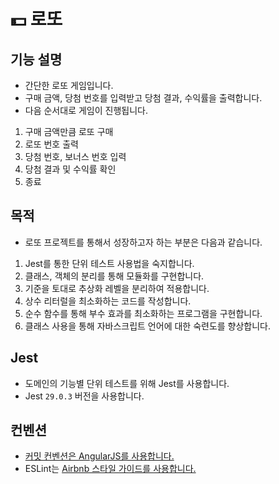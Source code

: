 # 💵 로또

## 기능 설명

- 간단한 로또 게임입니다.
- 구매 금액, 당첨 번호를 입력받고 당첨 결과, 수익률을 출력합니다.
- 다음 순서대로 게임이 진행됩니다.

1. 구매 금액만큼 로또 구매
2. 로또 번호 출력
3. 당첨 번호, 보너스 번호 입력
4. 당첨 결과 및 수익률 확인
5. 종료

## 목적

- 로또 프로젝트를 통해서 성장하고자 하는 부분은 다음과 같습니다.

1. Jest를 통한 단위 테스트 사용법을 숙지합니다.
2. 클래스, 객체의 분리를 통해 모듈화를 구현합니다.
3. 기준을 토대로 추상화 레벨을 분리하여 적용합니다.
4. 상수 리터럴을 최소화하는 코드를 작성합니다.
5. 순수 함수를 통해 부수 효과를 최소화하는 프로그램을 구현합니다.
6. 클래스 사용을 통해 자바스크립트 언어에 대한 숙련도를 향상합니다.

## Jest

- 도메인의 기능별 단위 테스트를 위해 Jest를 사용합니다.
- Jest `29.0.3` 버전을 사용합니다.

## 컨벤션

- [커밋 컨벤션은 AngularJS를 사용합니다.](https://gist.github.com/stephenparish/9941e89d80e2bc58a153)
- ESLint는 [Airbnb 스타일 가이드를 사용합니다.](https://github.com/airbnb/javascript)
